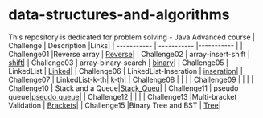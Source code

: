 # data-structures-and-algorithms

This repository is dedicated for problem solving - Java Advanced course
| Challenge | Description |Links|
| ----------- | ----------- |----------- |
| Challenge01 |Reverse array  | [Reverse](https://github.com/rawziNael/data-structures-and-algorithms/tree/main/array-reverse)|
| Challenge02 | array-insert-shift | [shift](https://github.com/rawziNael/data-structures-and-algorithms/tree/main/array-insert-shift)|
| Challenge03 | array-binary-search | [binary](https://github.com/rawziNael/data-structures-and-algorithms/tree/main/array-binary-search)|
| Challenge05 | LinkedList | [Linked](https://github.com/rawziNael/data-structures-and-algorithms/tree/main/linked-list)|
| Challenge06 | LinkedList-Inseration | [inseration](https://github.com/rawziNael/data-structures-and-algorithms/tree/linked-list-insertions/linked-list/app)|
| Challenge07 | LinkedList-k-th| [k-th](https://github.com/rawziNael/data-structures-and-algorithms/tree/linked-list-kth/linked-list/app/src)|
| Challenge08 | | |
| Challenge09 | | |
| Challenge10 | Stack and a Queue|[Stack_Queu](https://github.com/rawziNael/data-structures-and-algorithms/blob/main/stack_queue/Read10.md)|
| Challenge11 | pseudo queue|[pseudo queue](https://github.com/rawziNael/data-structures-and-algorithms/blob/main/Read11.md)|
| Challenge12 | | |
| Challenge13 |Multi-bracket Validation | [Brackets](https://github.com/rawziNael/data-structures-and-algorithms/blob/main/stack_queue/Multi-bracket%20Validation.md)|
| Challenge15 |Binary Tree and BST | [Tree](https://github.com/rawziNael/data-structures-and-algorithms/blob/main/tree/Tree.md)|

